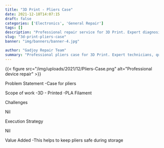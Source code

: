 ```yaml
---
title: "3D Print - Pliers Case"
date: 2021-12-18T14:07:15
draft: false
categories: ['Electronics', 'General Repair']
tags: []
description: "Professional repair service for 3D Print. Expert diagnosis and quality repairs in Bangalore."
slug: "3d-print-pliers-case"
banner: "img/banners/banner-4.jpg"

author: "Gadjoy Repair Team"
summary: "Professional pliers case for 3D Print. Expert technicians, quality parts, warranty included."
---
```


{{< figure src="/img/uploads/2021/12/Pliers-Case.png" alt="Professional device repair" >}}

Problem Statement -Case for pliers

Scope of work -3D - Printed -PLA Filament

Challenges

Nil

Execution Strategy

Nil

Value Added -This helps to keep pliers safe during storage